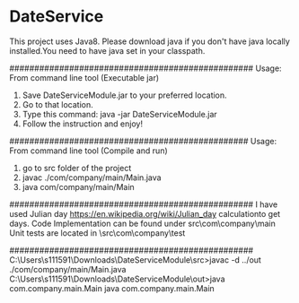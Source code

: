 # DateService
This project uses Java8.
Please download java if you don't have java locally installed.You need to have java set in your classpath.

#################################################
Usage: From command line tool (Executable jar)
1. Save DateServiceModule.jar to your preferred location.
2. Go to that location.
3. Type this command:
    java -jar DateServiceModule.jar
4. Follow the instruction and enjoy!


################################################
Usage: From command line tool (Compile and run)
1. go to src folder of the project
2. javac ./com/company/main/Main.java
3. java com/company/main/Main


#################################################
I have used Julian day https://en.wikipedia.org/wiki/Julian_day calculationto get days.
Code Implementation can be found under src\com\company\main
Unit tests are located in \src\com\company\test


#################################################
C:\Users\s111591\Downloads\DateServiceModule\src>javac -d ../out ./com/company/main/Main.java
C:\Users\s111591\Downloads\DateServiceModule\out>java com.company.main.Main
java com.company.main.Main
